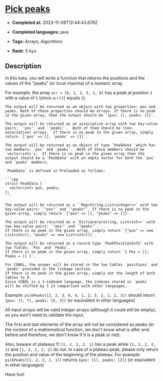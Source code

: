 # [Pick peaks](https://www.codewars.com/kata/5279f6fe5ab7f447890006a7)

- **Completed at:** 2023-11-08T12:44:43.678Z

- **Completed languages:** java

- **Tags:** Arrays, Algorithms

- **Rank:** 5 kyu

## Description

In this kata, you will write a function that returns the positions and the values of the "peaks" (or local maxima) of a numeric array.

For example, the array `arr = [0, 1, 2, 5, 1, 0]` has a peak at position `3` with a value of `5` (since `arr[3]` equals `5`).

~~~if-not:php,cpp,java,csharp,fsharp
The output will be returned as an object with two properties: pos and peaks. Both of these properties should be arrays. If there is no peak in the given array, then the output should be `{pos: [], peaks: []}`.
~~~
~~~if:php
The output will be returned as an associative array with two key-value pairs: `'pos'` and `'peaks'`.  Both of them should be (non-associative) arrays.  If there is no peak in the given array, simply return `['pos' => [], 'peaks' => []]`.
~~~
~~~if:cpp
The output will be returned as an object of type `PeakData` which has two members: `pos` and `peaks`.  Both of these members should be `vector<int>`s.  If there is no peak in the given array then the output should be a `PeakData` with an empty vector for both the `pos` and `peaks` members.

`PeakData` is defined in Preloaded as follows:

```cpp
struct PeakData {
  vector<int> pos, peaks;
};
```
~~~
~~~if:java
The output will be returned as a ``Map<String,List<integer>>` with two key-value pairs: `"pos"` and `"peaks"`. If there is no peak in the given array, simply return `{"pos" => [], "peaks" => []}`.
~~~
~~~if:csharp
The output will be returned as a `Dictionary<string, List<int>>` with two key-value pairs: `"pos"` and `"peaks"`. 
If there is no peak in the given array, simply return `{"pos" => new List<int>(), "peaks" => new List<int>()}`.
~~~
~~~if:fsharp
The output will be returned as a record type `PeakPositionInfo` with two fields: `Pos` and `Peaks`. 
If there is no peak in the given array, simply return `{ Pos = []; Peaks = [] }`.
~~~
~~~if:cobol
For COBOL, the answer will be stored in the two tables `positions` and `peaks` provided in the linkage section. 
If there is no peak in the given array, simply set the length of both tables to 0.
Since COBOL is a 1-indexed language, the indexes stored in `peaks`  will be shifted by 1 in comparison with other languages.
~~~

Example: `pickPeaks([3, 2, 3, 6, 4, 1, 2, 3, 2, 1, 2, 3])` should return `{pos: [3, 7], peaks: [6, 3]}` (or equivalent in other languages)

All input arrays will be valid integer arrays (although it could still be empty), so you won't need to validate the input.

The first and last elements of the array will not be considered as peaks (in the context of a mathematical function, we don't know what is after and before and therefore, we don't know if it is a peak or not).

Also, beware of plateaus !!! `[1, 2, 2, 2, 1]` has a peak while `[1, 2, 2, 2, 3]` and `[1, 2, 2, 2, 2]` do not. In case of a plateau-peak, please only return the position and value of the beginning of the plateau. For example: 
`pickPeaks([1, 2, 2, 2, 1])` returns `{pos: [1], peaks: [2]}` (or equivalent in other languages)

Have fun!